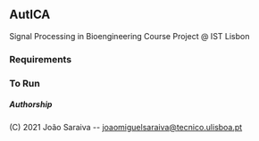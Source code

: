 ## AutICA

Signal Processing in Bioengineering Course Project @ IST Lisbon 

### Requirements


### To Run


##### Authorship
(C) 2021 João Saraiva -- joaomiguelsaraiva@tecnico.ulisboa.pt
